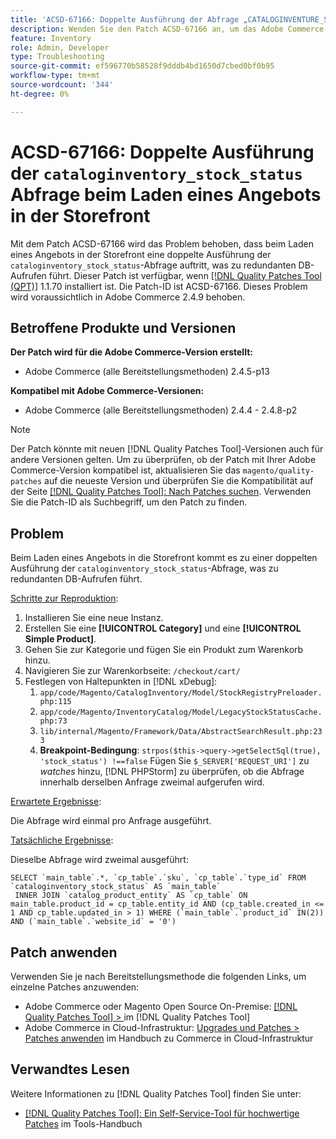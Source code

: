 ```yaml
---
title: 'ACSD-67166: Doppelte Ausführung der Abfrage „CATALOGINVENTURE_STOCK_STATUS“ beim Laden eines Angebots in die Storefront'
description: Wenden Sie den Patch ACSD-67166 an, um das Adobe Commerce-Problem zu beheben, bei dem die doppelte Ausführung der Abfrage „CATALOGINVENTURE_STOCK_STATUS“ beim Laden eines Angebots in die Storefront auftritt, was zu redundanten DB-Aufrufen führt.
feature: Inventory
role: Admin, Developer
type: Troubleshooting
source-git-commit: ef596770b58528f9dddb4bd1650d7cbed0bf0b95
workflow-type: tm+mt
source-wordcount: '344'
ht-degree: 0%

---
```



# ACSD-67166: Doppelte Ausführung der `cataloginventory_stock_status` Abfrage beim Laden eines Angebots in der Storefront

Mit dem Patch ACSD-67166 wird das Problem behoben, dass beim Laden eines Angebots in der Storefront eine doppelte Ausführung der `cataloginventory_stock_status`-Abfrage auftritt, was zu redundanten DB-Aufrufen führt. Dieser Patch ist verfügbar, wenn [[!DNL Quality Patches Tool (QPT)]](/help/tools/quality-patches-tool/quality-patches-tool-to-self-serve-quality-patches.md) 1.1.70 installiert ist. Die Patch-ID ist ACSD-67166. Dieses Problem wird voraussichtlich in Adobe Commerce 2.4.9 behoben.

## Betroffene Produkte und Versionen

**Der Patch wird für die Adobe Commerce-Version erstellt:**

* Adobe Commerce (alle Bereitstellungsmethoden) 2.4.5-p13

**Kompatibel mit Adobe Commerce-Versionen:**

* Adobe Commerce (alle Bereitstellungsmethoden) 2.4.4 - 2.4.8-p2

>[!NOTE]
>
>Der Patch könnte mit neuen [!DNL Quality Patches Tool]-Versionen auch für andere Versionen gelten. Um zu überprüfen, ob der Patch mit Ihrer Adobe Commerce-Version kompatibel ist, aktualisieren Sie das `magento/quality-patches` auf die neueste Version und überprüfen Sie die Kompatibilität auf der Seite [[!DNL Quality Patches Tool]: Nach Patches suchen](https://experienceleague.adobe.com/tools/commerce-quality-patches/index.html?lang=de). Verwenden Sie die Patch-ID als Suchbegriff, um den Patch zu finden.

## Problem

Beim Laden eines Angebots in die Storefront kommt es zu einer doppelten Ausführung der `cataloginventory_stock_status`-Abfrage, was zu redundanten DB-Aufrufen führt.

<u>Schritte zur Reproduktion</u>:

1. Installieren Sie eine neue Instanz.
1. Erstellen Sie eine **[!UICONTROL Category]** und eine **[!UICONTROL Simple Product]**.
1. Gehen Sie zur Kategorie und fügen Sie ein Produkt zum Warenkorb hinzu.
1. Navigieren Sie zur Warenkorbseite: `/checkout/cart/`
1. Festlegen von Haltepunkten in [!DNL xDebug]:
   1. `app/code/Magento/CatalogInventory/Model/StockRegistryPreloader.php:115`
   1. `app/code/Magento/InventoryCatalog/Model/LegacyStockStatusCache.php:73`
   1. `lib/internal/Magento/Framework/Data/AbstractSearchResult.php:233`
   1. **Breakpoint-Bedingung**: `strpos($this->query->getSelectSql(true), 'stock_status') !==false`
Fügen Sie `$_SERVER['REQUEST_URI']` zu *watches* hinzu, [!DNL PHPStorm] zu überprüfen, ob die Abfrage innerhalb derselben Anfrage zweimal aufgerufen wird.

<u>Erwartete Ergebnisse</u>:

Die Abfrage wird einmal pro Anfrage ausgeführt.

<u>Tatsächliche Ergebnisse</u>:

Dieselbe Abfrage wird zweimal ausgeführt:

```
SELECT `main_table`.*, `cp_table`.`sku`, `cp_table`.`type_id` FROM `cataloginventory_stock_status` AS `main_table`
 INNER JOIN `catalog_product_entity` AS `cp_table` ON main_table.product_id = cp_table.entity_id AND (cp_table.created_in <= 1 AND cp_table.updated_in > 1) WHERE (`main_table`.`product_id` IN(2)) AND (`main_table`.`website_id` = '0') 
```

## Patch anwenden

Verwenden Sie je nach Bereitstellungsmethode die folgenden Links, um einzelne Patches anzuwenden:

* Adobe Commerce oder Magento Open Source On-Premise: [[!DNL Quality Patches Tool] > ](/help/tools/quality-patches-tool/usage.md) im [!DNL Quality Patches Tool]
* Adobe Commerce in Cloud-Infrastruktur: [Upgrades und Patches > Patches anwenden](https://experienceleague.adobe.com/docs/commerce-cloud-service/user-guide/develop/upgrade/apply-patches.html?lang=de) im Handbuch zu Commerce in Cloud-Infrastruktur

## Verwandtes Lesen

Weitere Informationen zu [!DNL Quality Patches Tool] finden Sie unter:

* [[!DNL Quality Patches Tool]: Ein Self-Service-Tool für hochwertige Patches](/help/tools/quality-patches-tool/quality-patches-tool-to-self-serve-quality-patches.md) im Tools-Handbuch
